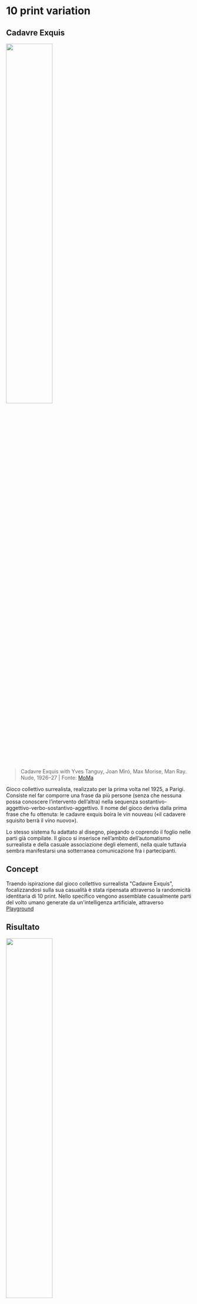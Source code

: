 # 10 print variation

## Cadavre Exquis

<img src="https://github.com/nicolosinatra/digital-experience-archive/blob/95861ed29e298f6a5864274e29e3a50d20dc3f2a/nicolosinatra/img/cadaveri%20squisiti.jpeg" width="50%">  

> Cadavre Exquis with Yves Tanguy, Joan Miró, Max Morise, Man Ray. Nude, 1926–27 | Fonte: [MoMa](https://www.moma.org/collection/works/35701)

Gioco collettivo surrealista, realizzato per la prima volta nel 1925, a Parigi. Consiste nel far comporre una frase da più persone (senza che nessuna possa conoscere l’intervento dell’altra) nella sequenza sostantivo-aggettivo-verbo-sostantivo-aggettivo. Il nome del gioco deriva dalla prima frase che fu ottenuta: le cadavre exquis boira le vin nouveau («il cadavere squisito berrà il vino nuovo»).  

Lo stesso sistema fu adattato al disegno, piegando o coprendo il foglio nelle parti già compilate. Il gioco si inserisce nell’ambito dell’automatismo surrealista e della casuale associazione degli elementi, nella quale tuttavia sembra manifestarsi una sotterranea comunicazione fra i partecipanti.

## Concept

Traendo ispirazione dal gioco collettivo surrealista "Cadavre Exquis", focalizzandosi sulla sua casualità è stata ripensata attraverso la randomicità identitaria di 10 print. Nello specifico vengono assemblate casualmente parti del volto umano generate da un'intelligenza artificiale, attraverso [Playground](https://playgroundai.com/)

## Risultato

<img src="https://github.com/nicolosinatra/digital-experience-archive/blob/0e8f5611ae092980e73f0dc45b1f629fefe792ef/nicolosinatra/10%20print.gif" width="50%">  

> Link allo [Sketch](https://editor.p5js.org/nicolo.sinatra2/sketches/7oBB1GI4n)
